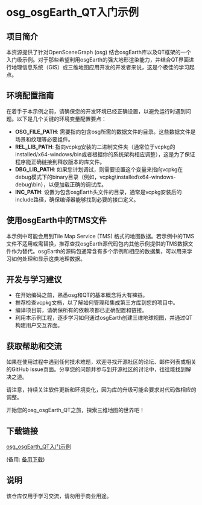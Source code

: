 # osg_osgEarth_QT入门示例

## 项目简介

本资源提供了针对OpenSceneGraph (osg) 结合osgEarth库以及QT框架的一个入门级示例。对于那些希望利用osgEarth的强大地形渲染能力，并结合QT界面进行地理信息系统（GIS）或三维地图应用开发的开发者来说，这是个极佳的学习起点。

## 环境配置指南

在着手于本示例之前，请确保您的开发环境已经正确设置，以避免运行时遇到问题。以下是几个关键的环境变量配置要点：

- **OSG_FILE_PATH**: 需要指向包含osg所需的数据文件的目录。这些数据文件是场景和纹理等必要组件。
- **REL_LIB_PATH**: 指向vcpkg安装的二进制文件夹（通常位于vcpkg的installed/x64-windows/bin或者根据你的系统架构相应调整），这是为了保证程序能正确链接到释放版本的库文件。
- **DBG_LIB_PATH**: 如果您计划调试，则需要设置这个变量来指向vcpkg在debug模式下的binary目录（例如，vcpkg\installed\x64-windows-debug\bin），以便加载正确的调试库。
- **INC_PATH**: 设置为包含osgEarth头文件的目录，通常是vcpkg安装后的include路径，确保编译器能够找到必要的接口定义。

## 使用osgEarth中的TMS文件

本示例中可能会用到Tile Map Service (TMS) 格式的地图数据。若示例中的TMS文件不适用或需替换，推荐查找osgEarth源代码包内其他示例提供的TMS数据文件作为替代。osgEarth的源码包通常含有多个示例和相应的数据集，可以用来学习如何处理和显示这类地理数据。

## 开发与学习建议

- 在开始编码之前，熟悉osg和QT的基本概念将大有裨益。
- 推荐检查vcpkg文档，以了解如何管理和集成第三方库到您的项目中。
- 编译项目前，请确保所有的依赖项都已正确配置和链接。
- 利用本示例工程，逐步学习如何通过osgEarth创建三维地球视图，并通过QT构建用户交互界面。

## 获取帮助和交流

如果在使用过程中遇到任何技术难题，欢迎寻找开源社区的论坛、邮件列表或相关的GitHub issue页面。分享您的问题并参与到开源社区的讨论中，往往能找到解决之道。

请注意，持续关注软件更新和环境变化，因为库的升级可能会要求对代码做相应的调整。

开始您的osg_osgEarth_QT之旅，探索三维地图的世界吧！

## 下载链接
[osg_osgEarth_QT入门示例](https://pan.quark.cn/s/50ca26866700) 

(备用: [备用下载](https://pan.baidu.com/s/17pUsleAS7a2gwyjLqZGEoQ?pwd=2zam))

## 说明

该仓库仅用于学习交流，请勿用于商业用途。
